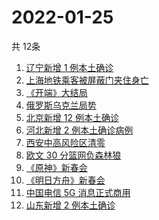 # 2022-01-25
  共 12条

  <!-- BEGIN -->
  <!-- 最后更新时间:Tue Jan 25 2022 20:11:12 GMT+0000 (Coordinated Universal Time) -->
  1. [辽宁新增 1 例本土确诊](https://www.zhihu.com/search?q=辽宁新增)
1. [上海地铁乘客被屏蔽门夹住身亡](https://www.zhihu.com/search?q=上海地铁)
1. [《开端》大结局](https://www.zhihu.com/search?q=开端大结局)
1. [俄罗斯乌克兰局势](https://www.zhihu.com/search?q=俄罗斯乌克兰)
1. [北京新增 12 例本土确诊](https://www.zhihu.com/search?q=北京新增)
1. [河北新增 2 例本土确诊病例](https://www.zhihu.com/search?q=河北新增)
1. [西安中高风险区清零](https://www.zhihu.com/search?q=西安清零)
1. [欧文 30 分篮网负森林狼](https://www.zhihu.com/search?q=篮网)
1. [《原神》新春会](https://www.zhihu.com/search?q=原神)
1. [《明日方舟》新春会](https://www.zhihu.com/search?q=明日方舟)
1. [中国电信 5G 消息正式商用](https://www.zhihu.com/search?q=中国电信5g)
1. [山东新增 2 例本土确诊](https://www.zhihu.com/search?q=山东新增)
  <!-- END -->
  
